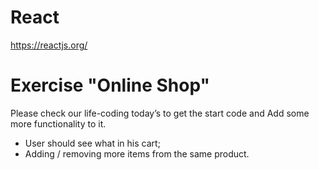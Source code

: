 # React

https://reactjs.org/

# Exercise "Online Shop"

Please check our life-coding today’s to get the start code and Add some more functionality to it.
- User should see what in his cart;
- Adding / removing more items  from the same product.